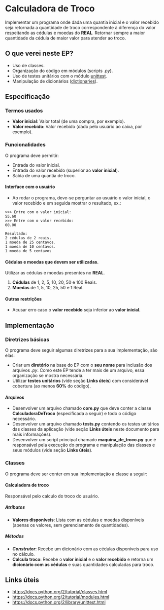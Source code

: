 Calculadora de Troco
=========

Implementar um programa onde dada uma quantia inicial e o valor recebido seja retornada a quantidade de troco correspondente à diferença do valor respeitando as cédulas e moedas do **REAL**. Retornar sempre a maior quantidade da cédula de maior valor para atender ao troco.

O que verei neste EP?
-----------

- Uso de classes.
- Organização do código em módulos (scripts *.py*).
- Uso de testes unitários com o módulo [unittest](https://docs.python.org/2/library/unittest.html).
- Manipulação de dicionários ([dictionaries](https://docs.python.org/2/tutorial/datastructures.html?highlight=dictionary#dictionaries)).

Especificação
----------

### Termos usados

- **Valor inicial**: Valor total (de uma compra, por exemplo).
- **Valor recebido**: Valor recebido (dado pelo usuário ao caixa, por exemplo).

### Funcionalidades

O programa deve permitir:

- Entrada do valor inicial.
- Entrada do valor recebido (superior ao **valor inicial**).
- Saída de uma quantia de troco.

#### Interface com o usuário

- Ao rodar o programa, deve-se perguntar ao usuário o valor inicial, o valor recebido e em seguida mostrar o resultado, ex.:

```
>>> Entre com o valor inicial:
55.60
>>> Entre com o valor recebido:
60.00

Resultado:
2 cédulas de 2 reais.
1 moeda de 25 centavos.
1 moeda de 10 centavos.
1 moeda de 5 centavos
```


#### Cédulas e moedas que devem ser utilizadas.

Utilizar as cédulas e moedas presentes no **REAL**.

1. **Cédulas** de 1, 2, 5, 10, 20, 50 e 100 Reais.
2. **Moedas** de 1, 5, 10, 25, 50 e 1 Real.

#### Outras restrições

- Acusar erro caso o **valor recebido** seja inferior ao **valor inicial**.

Implementação
-----------

### Diretrizes básicas

O programa deve seguir algumas diretrizes para a sua implementação, são elas:

- Criar um **diretório** na base do EP com o **seu nome** para inclusão dos arquivos *.py*. Como este EP tende a ter mais de um arquivo, essa organização se mostra necessária.
- Utilizar **testes unitários** (vide seção **Links úteis**) com considerável cobertura (ao menos **60%** do código).

#### Arquivos

- Desenvolver um arquivo chamado **core.py** que deve conter a classe **CalculadoraDeTroco** (especificada a seguir) e todo o código necessário.
- Desenvolver um arquivo chamado **tests.py** contendo os testes unitários das classes da aplicação (vide seção **Links úteis** neste documento para mais informações).
- Desenvolver um script principal chamado **maquina_de_troco.py** que é responsável pela execução do programa e manipulação das classes e seus módulos (vide seção **Links úteis**).

### Classes

O programa deve ser conter em sua implementação a classe a seguir:

#### Calculadora de troco

Responsável pelo calculo do troco do usuário.

##### Atributos

- **Valores disponíveis**: Lista com as cédulas e moedas disponíveis (apenas os valores, sem gerenciamento de quantidades).

##### Métodos

- **_Construtor_**: Recebe um dicionário com as cédulas disponíveis para uso no cálculo.
- **Calcula troco**: Recebe o **valor inicial** e o **valor recebido** e retorna um **dicionário com as cédulas** e suas quantidades calculadas para troco.

Links úteis
-----------

- https://docs.python.org/2/tutorial/classes.html
- https://docs.python.org/2/tutorial/modules.html
- https://docs.python.org/2/library/unittest.html
